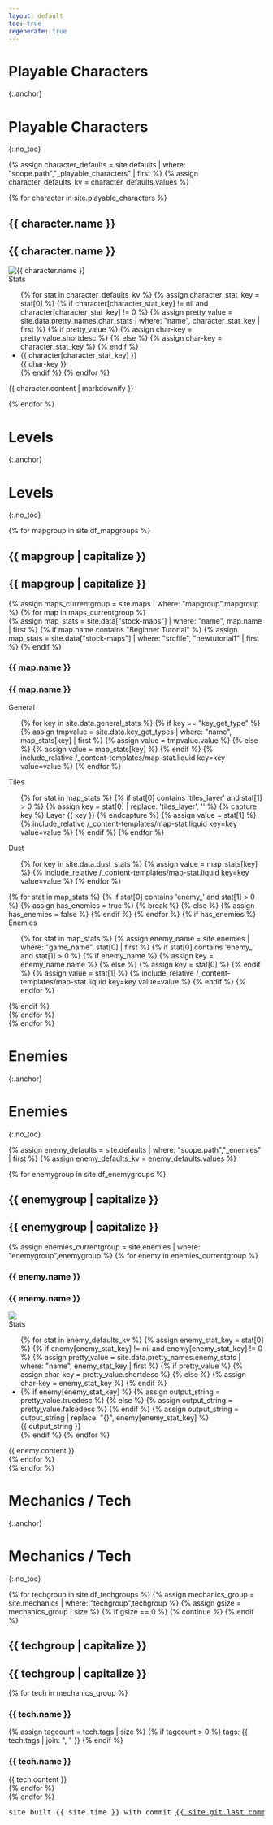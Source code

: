 ```yaml
---
layout: default
toc: true
regenerate: true
---
```


Playable Characters
===
{:.anchor}

Playable Characters
===
{:.no_toc}

{% assign character_defaults = site.defaults | where: "scope.path","_playable_characters" | first %}
{% assign character_defaults_kv = character_defaults.values %}

<div id="characters">
{% for character in site.playable_characters %}
    <div class="character character-{{ character.name | slugify }} anchor-heading-container">
        <h2 id="character-{{ character.name | slugify }}" class="anchor">{{ character.name }}</h2>
        <h2 class="no_toc">{{ character.name }}</h2>
        <div class="content">
            <img src="assets/img/characters/{{ character.name | slugify }}.png" alt="{{ character.name }}" class="content-icon" >
            <div class="statlist aside">
                <div class="heading">Stats</div>
                <ul id="charstats-{{ character.name | slugify }}" class="char-stats stats">
                    {% for stat in character_defaults_kv %}
                        {% assign character_stat_key = stat[0] %}
                        {% if character[character_stat_key] != nil and character[character_stat_key] != 0 %}
                            {% assign pretty_value = site.data.pretty_names.char_stats | where: "name", character_stat_key | first %}
                            {% if pretty_value %}
                                {% assign char-key = pretty_value.shortdesc %}
                            {% else %}
                                {% assign char-key = character_stat_key %}
                            {% endif %}
                            <li class="character-stat character-stat-{{ character_stat_key }} stat border">
                                <div class="character-stat-value stat-value">{{ character[character_stat_key] }}</div>
                                <div class="character-stat-key stat-key" title="{{ pretty_value.longdesc }}">{{ char-key }}</div>
                            </li>
                        {% endif %}
                    {% endfor %}
                </ul>
            </div>
            <div class="character-content">
                <p>
                    {{ character.content | markdownify }}
                </p>
            </div>
        </div>
    </div>
{% endfor %}
</div>

Levels
==
{:.anchor}

Levels
===
{:.no_toc}

<div id="maps">
{% for mapgroup in site.df_mapgroups %}
    <div class="maps-hub maps-{{ mapgroup }} anchor-heading-container">
        <h2 id="maps-{{ mapgroup | slugify }}" class="anchor">{{ mapgroup | capitalize }}</h2>
        <h2 class="no_toc">{{ mapgroup | capitalize }}</h2>
        <div class="maps-grouped compact">
            {% assign maps_currentgroup = site.maps | where: "mapgroup",mapgroup %} 
            {% for map in maps_currentgroup %}
                <div class="map-compact card anchor-heading-container">
                    {% assign map_stats = site.data["stock-maps"] | where: "name", map.name | first %}
                    {% if map.name contains "Beginner Tutorial" %}
                        {% assign map_stats = site.data["stock-maps"] | where: "srcfile", "newtutorial1" | first %}
                    {% endif %}
                    <h3 id="maps-level-{{ map.name | slugify }}" class="anchor">{{ map.name }}</h3>
                    <div class="heading">
                        <a href="dustforce://installPlay/0/{{ map_stats.srcfile | slugify }}">
                            <h3 class="no_toc maps-level-{{ map_stats.srcfile | slugify }}">
                                <span>{{ map.name }}</span>
                            </h3>
                        </a>
                    </div>
                    <div class="map-stats-section map-stats-general statlist">
                        <div class="map-stats-heading heading">General</div>
                        <ul>
                            {% for key in site.data.general_stats %}
                                {% if key == "key_get_type" %}
                                    {% assign tmpvalue = site.data.key_get_types | where: "name", map_stats[key] | first %}
                                    {% assign value = tmpvalue.value %}
                                {% else %}
                                    {% assign value = map_stats[key] %}
                                {% endif %}
                                {% include_relative /_content-templates/map-stat.liquid key=key value=value  %}
                            {% endfor %}
                        </ul>
                    </div>
                    <div class="map-stats-section map-stats-layers statlist">
                        <div class="map-stats-heading heading">Tiles</div>
                        <ul>
                            {% for stat in map_stats %}
                                {% if stat[0] contains 'tiles_layer' and stat[1] > 0 %}
                                    {% assign key = stat[0] | replace: 'tiles_layer', '' %}
                                    {% capture key %} Layer {{ key }} {% endcapture %}
                                    {% assign value = stat[1] %}
                                    {% include_relative /_content-templates/map-stat.liquid key=key value=value  %}
                                {% endif %}
                            {% endfor %}
                        </ul>
                    </div>
                    <div class="map-stats-section map-stats-dust statlist">
                        <div class="map-stats-heading heading">Dust</div>
                        <ul>
                            {% for key in site.data.dust_stats %}
                                {% assign value = map_stats[key] %}
                                {% include_relative /_content-templates/map-stat.liquid key=key value=value  %}
                            {% endfor %}
                        </ul>
                    </div>
                    {% for stat in map_stats %}
                        {% if stat[0] contains 'enemy_' and stat[1] > 0 %}
                            {% assign has_enemies = true %}
                            {% break %}
                        {% else %}
                            {% assign has_enemies = false %}
                        {% endif %}
                    {% endfor %}
                    {% if has_enemies %}
                    <div class="map-stats-section map-stats-enemies statlist">
                        <div class="map-stats-heading heading">Enemies</div>
                        <ul>
                            {% for stat in map_stats %}
                                {% assign enemy_name = site.enemies | where: "game_name", stat[0] | first %}
                                {% if stat[0] contains 'enemy_' and stat[1] > 0 %}
                                    {% if enemy_name %}
                                        {% assign key = enemy_name.name %}
                                    {% else %}
                                        {% assign key = stat[0] %}
                                    {% endif %}
                                    {% assign value = stat[1] %}
                                    {% include_relative /_content-templates/map-stat.liquid key=key value=value %}
                                {% endif %}
                            {% endfor %}
                        </ul>
                    </div>
                    {% endif %}
                </div>
            {% endfor %}
        </div>
    </div>
{% endfor %}
</div>

Enemies
==
{:.anchor}

Enemies
===
{:.no_toc}

{% assign enemy_defaults = site.defaults | where: "scope.path","_enemies" | first %}
{% assign enemy_defaults_kv = enemy_defaults.values %}

<div id="enemies">
{% for enemygroup in site.df_enemygroups %}
    <div class="enemies-{{ enemygroup }} anchor-heading-container">
        <h2 id="{{ enemygroup }}-enemies" class="anchor">{{ enemygroup | capitalize }}</h2>
        <h2 class="no_toc">{{ enemygroup | capitalize }}</h2>
        <div class="enemies-grouped">
            {% assign enemies_currentgroup = site.enemies | where: "enemygroup",enemygroup %}
            {% for enemy in enemies_currentgroup %}
                <div class="enemy anchor-heading-container">
                    <h3 id="enemy-{{ enemy.name | slugify }}" class="anchor">{{ enemy.name }}</h3>
                    <h3 class="no_toc">{{ enemy.name }}</h3>
                    <div class="content">
                        <picture>
                            <source type="image/webp" srcset="assets/video/enemies/{{ enemy.name | slugify }}.webp" class="content-icon">
                            <img src="assets/video/enemies/{{ enemy.name | slugify }}.png" class="content-icon">
                        </picture>
                        <div class="statlist aside">
                            <div class="heading">Stats</div>
                            <ul class="enemy-stats stats">
                                {% for stat in enemy_defaults_kv %}
                                    {% assign enemy_stat_key = stat[0] %}
                                    {% if enemy[enemy_stat_key] != nil and enemy[enemy_stat_key] != 0 %}
                                        {% assign pretty_value = site.data.pretty_names.enemy_stats | where: "name", enemy_stat_key | first %}
                                        {% if pretty_value %}
                                            {% assign char-key = pretty_value.shortdesc %}
                                        {% else %}
                                            {% assign char-key = enemy_stat_key %}
                                        {% endif %}
                                        <li class="enemy-stat enemy-stat-{{ enemy_stat_key }} stat border">
                                            {% if enemy[enemy_stat_key] %}
                                                {% assign output_string = pretty_value.truedesc %}
                                            {% else %}
                                                {% assign output_string = pretty_value.falsedesc %}
                                            {% endif %}
                                            {% assign output_string = output_string | replace: "{}", enemy[enemy_stat_key] %}
                                            <div class="enemy-stat-key stat-key">{{ output_string }}</div>
                                        </li>
                                    {% endif %}
                                {% endfor %}
                            </ul>
                        </div>
                        <div class="enemy-content">
                            {{ enemy.content }}
                        </div>
                    </div>
                </div>
            {% endfor %}
        </div>
    </div>
{% endfor %}
</div>

Mechanics / Tech
==
{:.anchor}

Mechanics / Tech
===
{:.no_toc}

<div id="tech">
{% for techgroup in site.df_techgroups %}
    {% assign mechanics_group = site.mechanics | where: "techgroup",techgroup %}
    {% assign gsize = mechanics_group | size %}
    {% if gsize == 0 %}
        {% continue %}
    {% endif %}
    <div class="tech-{{ techgroup }} anchor-heading-container">
        <h2 id="{{ techgroup }}-tech" class="anchor">{{ techgroup | capitalize }}</h2>
        <h2 class="no_toc">{{ techgroup | capitalize }}</h2>
        {% for tech in mechanics_group %}
            <div class="tech-{{ tech.name | slugify }} card anchor-heading-container">
                <h3 id="{{ tech.name | slugify }}" class="anchor">{{ tech.name }}</h3>
                <div class="tech-header">
                    {% assign tagcount = tech.tags | size %}
                    {% if tagcount > 0 %}
                        <span class="tags">
                            <span class="tagprefix">
                                tags:
                            </span>
                            <span>
                                {{ tech.tags | join: ", " }}
                            </span>
                        </span>
                    {% endif %}
                    <h3 class="no_toc">{{ tech.name }}</h3>
                </div>
                <div class="tech-content">{{ tech.content }}</div>
            </div>
        {% endfor %}
    </div>
{% endfor %}
</div>

<div id="footer">
<pre>site built {{ site.time }} with commit <a href="https://github.com/{{ site.social.github }}/commit/{{ site.git.last_commit.long_sha}}">{{ site.git.last_commit.short_sha }}</a></pre>
</div>
